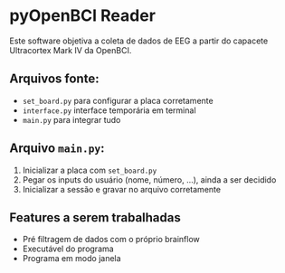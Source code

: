 # pyOpenBCI Reader

Este software objetiva a coleta de dados de EEG a partir do capacete Ultracortex Mark IV da OpenBCI.

## Arquivos fonte:

- `set_board.py` para configurar a placa corretamente
- `interface.py` interface temporária em terminal
- `main.py` para integrar tudo

## Arquivo `main.py`:

1. Inicializar a placa com `set_board.py`
2. Pegar os inputs do usuário (nome, número, ...), ainda a ser decidido
3. Inicializar a sessão e gravar no arquivo corretamente

## Features a serem trabalhadas

- Pré filtragem de dados com o próprio brainflow
- Executável do programa
- Programa em modo janela
